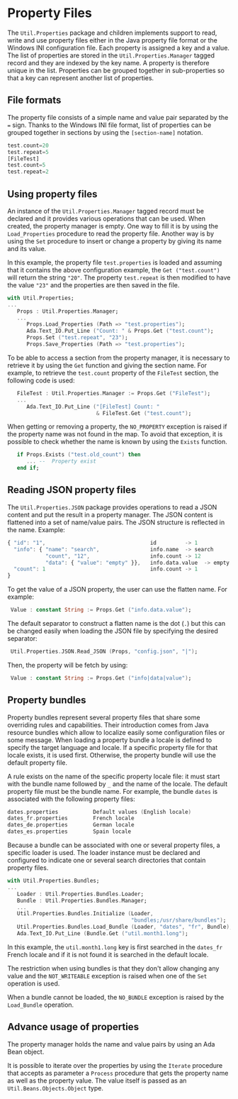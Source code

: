 # Property Files
The `Util.Properties` package and children implements support to read, write and use
property files either in the Java property file format or the Windows INI configuration file.
Each property is assigned a key and a value.  The list of properties are stored in the
`Util.Properties.Manager` tagged record and they are indexed by the key name.  A property
is therefore unique in the list.  Properties can be grouped together in sub-properties so
that a key can represent another list of properties.

## File formats
The property file consists of a simple name and value pair separated by the `=` sign.
Thanks to the Windows INI file format, list of properties can be grouped together
in sections by using the `[section-name]` notation.

```Ada
test.count=20
test.repeat=5
[FileTest]
test.count=5
test.repeat=2
```

## Using property files
An instance of the `Util.Properties.Manager` tagged record must be declared and it provides
various operations that can be used.  When created, the property manager is empty.  One way
to fill it is by using the `Load_Properties` procedure to read the property file.  Another
way is by using the `Set` procedure to insert or change a property by giving its name
and its value.

In this example, the property file `test.properties` is loaded and assuming that it contains
the above configuration example, the `Get ("test.count")` will return the string `"20"`.
The property `test.repeat` is then modified to have the value `"23"` and the properties are
then saved in the file.

```Ada
with Util.Properties;
...
   Props : Util.Properties.Manager;
   ...
      Props.Load_Properties (Path => "test.properties");
      Ada.Text_IO.Put_Line ("Count: " & Props.Get ("test.count");
      Props.Set ("test.repeat", "23");
      Props.Save_Properties (Path => "test.properties");
```

To be able to access a section from the property manager, it is necessary to retrieve it
by using the `Get` function and giving the section name.  For example, to retrieve the
`test.count` property of the `FileTest` section, the following code is used:

```Ada
   FileTest : Util.Properties.Manager := Props.Get ("FileTest");
   ...
      Ada.Text_IO.Put_Line ("[FileTest] Count: "
                            & FileTest.Get ("test.count");
```

When getting or removing a property, the `NO_PROPERTY` exception is raised if the property
name was not found in the map.  To avoid that exception, it is possible to check whether
the name is known by using the `Exists` function.

```Ada
   if Props.Exists ("test.old_count") then
      ... --  Property exist
   end if;
```

## Reading JSON property files
The `Util.Properties.JSON` package provides operations to read a JSON
content and put the result in a property manager.  The JSON content is flattened
into a set of name/value pairs.  The JSON structure is reflected in the name.
Example:

```Ada
{ "id": "1",                                 id         -> 1
  "info": { "name": "search",                info.name  -> search
            "count", "12",                   info.count -> 12
            "data": { "value": "empty" }},   info.data.value  -> empty
  "count": 1                                 info.count -> 1
}
```

To get the value of a JSON property, the user can use the flatten name.  For example:

```Ada
 Value : constant String := Props.Get ("info.data.value");
```

The default separator to construct a flatten name is the dot (`.`) but this can be
changed easily when loading the JSON file by specifying the desired separator:

```Ada
 Util.Properties.JSON.Read_JSON (Props, "config.json", "|");
```

Then, the property will be fetch by using:

```Ada
 Value : constant String := Props.Get ("info|data|value");
```

## Property bundles
Property bundles represent several property files that share some overriding rules and
capabilities.  Their introduction comes from Java resource bundles which allow to
localize easily some configuration files or some message.  When loading a property bundle
a locale is defined to specify the target language and locale.  If a specific property
file for that locale exists, it is used first.  Otherwise, the property bundle will use
the default property file.

A rule exists on the name of the specific property locale file: it must start with the
bundle name followed by `_` and the name of the locale.  The default property file must
be the bundle name.  For example, the bundle `dates` is associated with the following
property files:

```Ada
dates.properties           Default values (English locale)
dates_fr.properties        French locale
dates_de.properties        German locale
dates_es.properties        Spain locale
```

Because a bundle can be associated with one or several property files, a specific loader is
used.  The loader instance must be declared and configured to indicate one or several search
directories that contain property files.

```Ada
with Util.Properties.Bundles;
...
   Loader : Util.Properties.Bundles.Loader;
   Bundle : Util.Properties.Bundles.Manager;
   ...
   Util.Properties.Bundles.Initialize (Loader,
                                       "bundles;/usr/share/bundles");
   Util.Properties.Bundles.Load_Bundle (Loader, "dates", "fr", Bundle);
   Ada.Text_IO.Put_Line (Bundle.Get ("util.month1.long");
```

In this example, the `util.month1.long` key is first searched in the `dates_fr` French locale
and if it is not found it is searched in the default locale.

The restriction when using bundles is that they don't allow changing any value and the
`NOT_WRITEABLE` exception is raised when one of the `Set` operation is used.

When a bundle cannot be loaded, the `NO_BUNDLE` exception is raised by the `Load_Bundle`
operation.


## Advance usage of properties
The property manager holds the name and value pairs by using an Ada Bean object.

It is possible to iterate over the properties by using the `Iterate` procedure that
accepts as parameter a `Process` procedure that gets the property name as well as the
property value.  The value itself is passed as an `Util.Beans.Objects.Object` type.


